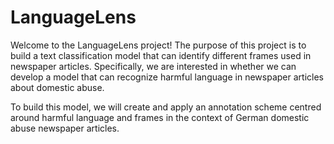 # LanguageLens 

Welcome to the LanguageLens project! The purpose of this project is to build a text classification model that can identify different frames used in newspaper articles. Specifically, we are interested in whether we can develop a model that can recognize harmful language in newspaper articles about domestic abuse. 

To build this model, we will create and apply an annotation scheme centred around harmful language and frames in the context of German domestic abuse newspaper articles. 